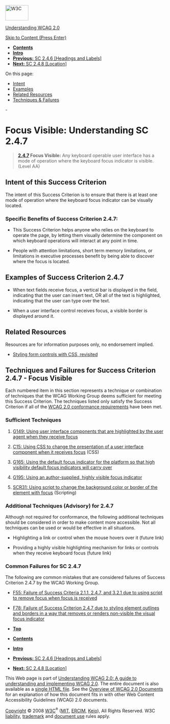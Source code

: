 [<img src="http://www.w3.org/Icons/w3c_home" alt="W3C" width="72" height="48" />](http://www.w3.org/)

[Understanding WCAG 2.0](http://www.w3.org/TR/2008/WD-UNDERSTANDING-WCAG20-20081103/)

[Skip to Content (Press Enter)](#maincontent)

<span id="top"></span>

-   **[Contents](http://www.w3.org/TR/2008/WD-UNDERSTANDING-WCAG20-20081103/#contents "Table of Contents")**
-   **[Intro](intro.html "Introduction to Understanding WCAG 2.0")**
-   [**Previous:** SC 2.4.6 \[Headings and Labels\]](navigation-mechanisms-descriptive.html "Understanding SC  2.4.6 [Headings and Labels]")
-   [**Next:** SC 2.4.8 \[Location\]](navigation-mechanisms-location.html "Understanding SC  2.4.8 [Location]")

On this page:

-   [Intent](#navigation-mechanisms-focus-visible-intent-head)
-   [Examples](#navigation-mechanisms-focus-visible-examples-head)
-   [Related Resources](#navigation-mechanisms-focus-visible-resources-head)
-   [Techniques & Failures](#navigation-mechanisms-focus-visible-techniques-head)

<span id="maincontent">-</span>

<span id="navigation-mechanisms-focus-visible"></span> **Focus Visible**<span class="screenreader">:</span> Understanding SC 2.4.7
==================================================================================================================================

> **[2.4.7](http://www.w3.org/TR/2008/PR-WCAG20-20081103/#navigation-mechanisms-focus-visible) Focus Visible:** Any keyboard operable user interface has a mode of operation where the keyboard focus indicator is visible. (Level AA)

Intent of this Success Criterion
--------------------------------

The intent of this Success Criterion is to ensure that there is at least one mode of operation where the keyboard focus indicator can be visually located.

### Specific Benefits of Success Criterion 2.4.7:

-   This Success Criterion helps anyone who relies on the keyboard to operate the page, by letting them visually determine the component on which keyboard operations will interact at any point in time.

-   People with attention limitations, short term memory limitations, or limitations in executive processes benefit by being able to discover where the focus is located.

Examples of Success Criterion 2.4.7
-----------------------------------

-   When text fields receive focus, a vertical bar is displayed in the field, indicating that the user can insert text, OR all of the text is highlighted, indicating that the user can type over the text.

-   When a user interface control receives focus, a visible border is displayed around it.

Related Resources
-----------------

Resources are for information purposes only, no endorsement implied.

-   [Styling form controls with CSS, revisited](http://www.456bereastreet.com/archive/200701/styling_form_controls_with_css_revisited/)

Techniques and Failures for Success Criterion 2.4.7 - Focus Visible
-------------------------------------------------------------------

Each numbered item in this section represents a technique or combination of techniques that the WCAG Working Group deems sufficient for meeting this Success Criterion. The techniques listed only satisfy the Success Criterion if all of the [WCAG 2.0 conformance requirements](http://www.w3.org/TR/2008/PR-WCAG20-20081103/#conformance-reqs) have been met.

### Sufficient Techniques

1.  [G149: Using user interface components that are highlighted by the user agent when they receive focus](http://www.w3.org/TR/2008/WD-WCAG20-TECHS-20081103/G149)

2.  [C15: Using CSS to change the presentation of a user interface component when it receives focus](http://www.w3.org/TR/2008/WD-WCAG20-TECHS-20081103/C15) (CSS)

3.  [G165: Using the default focus indicator for the platform so that high visibility default focus indicators will carry over](http://www.w3.org/TR/2008/WD-WCAG20-TECHS-20081103/G165)

4.  [G195: Using an author-supplied, highly visible focus indicator](http://www.w3.org/TR/2008/WD-WCAG20-TECHS-20081103/G195)

5.  [SCR31: Using script to change the background color or border of the element with focus](http://www.w3.org/TR/2008/WD-WCAG20-TECHS-20081103/SCR31) (Scripting)

### Additional Techniques (Advisory) for 2.4.7

Although not required for conformance, the following additional techniques should be considered in order to make content more accessible. Not all techniques can be used or would be effective in all situations.

-   Highlighting a link or control when the mouse hovers over it (future link)

-   Providing a highly visible highlighting mechanism for links or controls when they receive keyboard focus (future link)

### Common Failures for SC 2.4.7

The following are common mistakes that are considered failures of Success Criterion 2.4.7 by the WCAG Working Group.

-   [F55: Failure of Success Criteria 2.1.1, 2.4.7, and 3.2.1 due to using script to remove focus when focus is received](http://www.w3.org/TR/2008/WD-WCAG20-TECHS-20081103/F55)

-   [F78: Failure of Success Criterion 2.4.7 due to styling element outlines and borders in a way that removes or renders non-visible the visual focus indicator](http://www.w3.org/TR/2008/WD-WCAG20-TECHS-20081103/F78)

-   **[Top](#top)**
-   **[Contents](http://www.w3.org/TR/2008/WD-UNDERSTANDING-WCAG20-20081103/#contents "Table of Contents")**
-   **[Intro](intro.html "Introduction to Understanding WCAG 2.0")**
-   [**Previous:** SC 2.4.6 \[Headings and Labels\]](navigation-mechanisms-descriptive.html "Understanding SC  2.4.6 [Headings and Labels]")
-   [**Next:** SC 2.4.8 \[Location\]](navigation-mechanisms-location.html "Understanding SC  2.4.8 [Location]")

This Web page is part of [Understanding WCAG 2.0: A guide to understanding and implementing WCAG 2.0](http://www.w3.org/TR/2008/WD-UNDERSTANDING-WCAG20-20081103/). The entire document is also available as a [single HTML file](complete.html). See the [Overview of WCAG 2.0 Documents](http://www.w3.org/WAI/intro/wcag20) for an explanation of how this document fits in with other Web Content Accessibility Guidelines (WCAG) 2.0 documents.

[Copyright](http://www.w3.org/Consortium/Legal/ipr-notice#Copyright) © 2008 [W3C](http://www.w3.org/)<sup>®</sup> ([MIT](http://www.csail.mit.edu/), [ERCIM](http://www.ercim.org/), [Keio](http://www.keio.ac.jp/)), All Rights Reserved. W3C [liability](http://www.w3.org/Consortium/Legal/ipr-notice#Legal_Disclaimer), [trademark](http://www.w3.org/Consortium/Legal/ipr-notice#W3C_Trademarks) and [document use](http://www.w3.org/Consortium/Legal/copyright-documents) rules apply.
